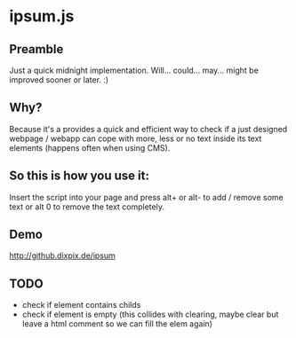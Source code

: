 # ipsum.js

## Preamble
Just a quick midnight implementation. Will... could... may... might be improved sooner or later. :) 

## Why?
Because it's a provides a quick and efficient way to check if a just designed webpage / webapp can cope with more, less or no text inside its text elements (happens often when using CMS). 

## So this is how you use it:
Insert the script into your page and press alt+ or alt- to add / remove some text or alt 0 to remove the text completely.

## Demo
http://github.dixpix.de/ipsum

## TODO
- check if element contains childs
- check if element is empty (this collides with clearing, maybe clear but leave a html comment so we can fill the elem again)
